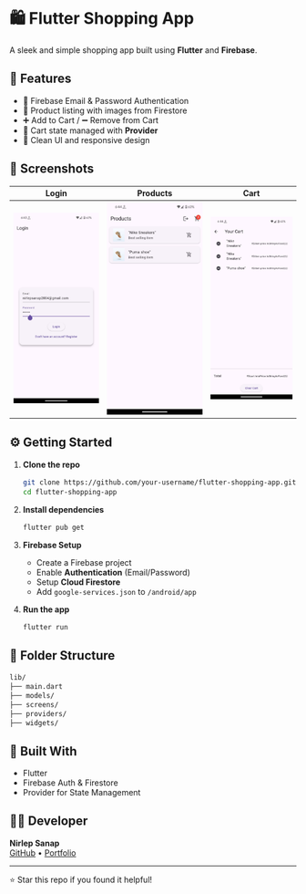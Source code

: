 # 🛍️ Flutter Shopping App

A sleek and simple shopping app built using **Flutter** and **Firebase**.

## 🚀 Features

- 🔐 Firebase Email & Password Authentication  
- 🛒 Product listing with images from Firestore  
- ➕ Add to Cart / ➖ Remove from Cart  
- 💾 Cart state managed with **Provider**  
- 📱 Clean UI and responsive design

## 📸 Screenshots

| Login | Products | Cart |
|-------|----------|------|
| ![](./output1.jpeg) | ![](./output2.jpeg) | ![](./output3.jpeg) |

## ⚙️ Getting Started

1. **Clone the repo**
   ```bash
   git clone https://github.com/your-username/flutter-shopping-app.git
   cd flutter-shopping-app
   ```

2. **Install dependencies**
   ```bash
   flutter pub get
   ```

3. **Firebase Setup**
   - Create a Firebase project
   - Enable **Authentication** (Email/Password)
   - Setup **Cloud Firestore**
   - Add `google-services.json` to `/android/app`

4. **Run the app**
   ```bash
   flutter run
   ```

## 📁 Folder Structure

```
lib/
├── main.dart
├── models/
├── screens/
├── providers/
├── widgets/
```

## 🔧 Built With

- Flutter
- Firebase Auth & Firestore
- Provider for State Management

## 👨‍💻 Developer

**Nirlep Sanap**  
[GitHub](https://github.com/your-username) • [Portfolio](https://your-portfolio.com)

---

⭐ Star this repo if you found it helpful!